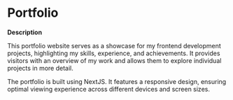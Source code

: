 # Portfolio

**Description**

This portfolio website serves as a showcase for my frontend development projects, highlighting my skills, experience, and achievements. It provides visitors with an overview of my work and allows them to explore individual projects in more detail.

The portfolio is built using NextJS. It features a responsive design, ensuring optimal viewing experience across different devices and screen sizes.

